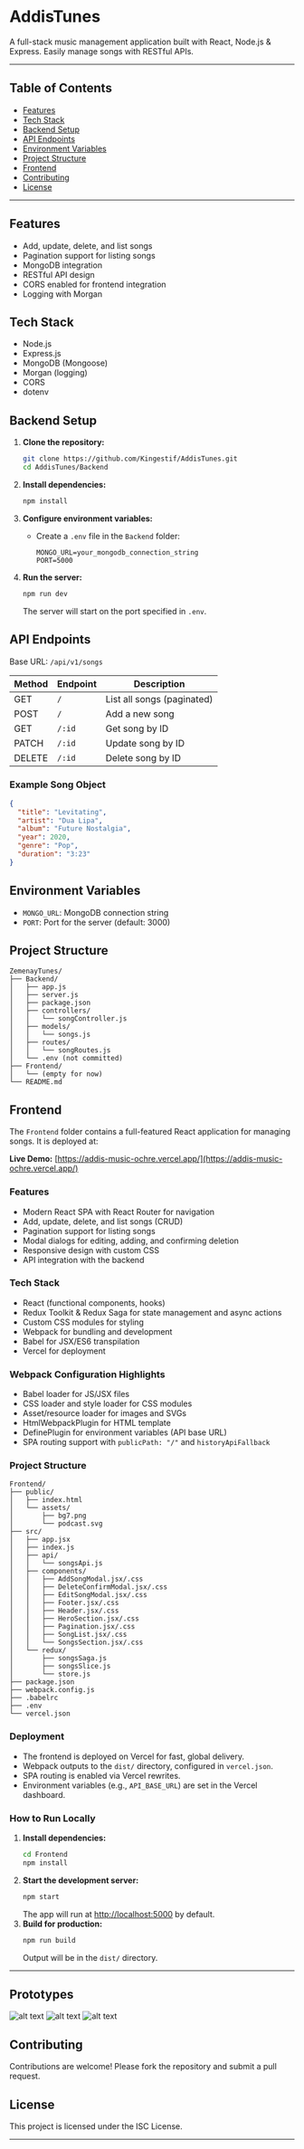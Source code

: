 # AddisTunes

A full-stack music management application built with React, Node.js & Express. Easily manage songs with RESTful APIs.

---

## Table of Contents

- [Features](#features)
- [Tech Stack](#tech-stack)
- [Backend Setup](#backend-setup)
- [API Endpoints](#api-endpoints)
- [Environment Variables](#environment-variables)
- [Project Structure](#project-structure)
- [Frontend](#frontend)
- [Contributing](#contributing)
- [License](#license)

---

## Features

- Add, update, delete, and list songs
- Pagination support for listing songs
- MongoDB integration
- RESTful API design
- CORS enabled for frontend integration
- Logging with Morgan

## Tech Stack

- Node.js
- Express.js
- MongoDB (Mongoose)
- Morgan (logging)
- CORS
- dotenv

## Backend Setup

1. **Clone the repository:**

   ```sh
   git clone https://github.com/Kingestif/AddisTunes.git
   cd AddisTunes/Backend
   ```

2. **Install dependencies:**

   ```sh
   npm install
   ```

3. **Configure environment variables:**

   - Create a `.env` file in the `Backend` folder:
     ```
     MONGO_URL=your_mongodb_connection_string
     PORT=5000
     ```

4. **Run the server:**
   ```sh
   npm run dev
   ```
   The server will start on the port specified in `.env`.

## API Endpoints

Base URL: `/api/v1/songs`

| Method | Endpoint | Description                |
| ------ | -------- | -------------------------- |
| GET    | `/`      | List all songs (paginated) |
| POST   | `/`      | Add a new song             |
| GET    | `/:id`   | Get song by ID             |
| PATCH  | `/:id`   | Update song by ID          |
| DELETE | `/:id`   | Delete song by ID          |

### Example Song Object

```json
{
  "title": "Levitating",
  "artist": "Dua Lipa",
  "album": "Future Nostalgia",
  "year": 2020,
  "genre": "Pop",
  "duration": "3:23"
}
```

## Environment Variables

- `MONGO_URL`: MongoDB connection string
- `PORT`: Port for the server (default: 3000)

## Project Structure

```
ZemenayTunes/
├── Backend/
│   ├── app.js
│   ├── server.js
│   ├── package.json
│   ├── controllers/
│   │   └── songController.js
│   ├── models/
│   │   └── songs.js
│   ├── routes/
│   │   └── songRoutes.js
│   └── .env (not committed)
├── Frontend/
│   └── (empty for now)
└── README.md
```

## Frontend

The `Frontend` folder contains a full-featured React application for managing songs. It is deployed at:

**Live Demo:** [https://addis-music-ochre.vercel.app/](https://addis-music-ochre.vercel.app/)

### Features

- Modern React SPA with React Router for navigation
- Add, update, delete, and list songs (CRUD)
- Pagination support for listing songs
- Modal dialogs for editing, adding, and confirming deletion
- Responsive design with custom CSS
- API integration with the backend

### Tech Stack

- React (functional components, hooks)
- Redux Toolkit & Redux Saga for state management and async actions
- Custom CSS modules for styling
- Webpack for bundling and development
- Babel for JSX/ES6 transpilation
- Vercel for deployment

### Webpack Configuration Highlights

- Babel loader for JS/JSX files
- CSS loader and style loader for CSS modules
- Asset/resource loader for images and SVGs
- HtmlWebpackPlugin for HTML template
- DefinePlugin for environment variables (API base URL)
- SPA routing support with `publicPath: "/"` and `historyApiFallback`

### Project Structure

```
Frontend/
├── public/
│   ├── index.html
│   └── assets/
│       ├── bg7.png
│       └── podcast.svg
├── src/
│   ├── app.jsx
│   ├── index.js
│   ├── api/
│   │   └── songsApi.js
│   ├── components/
│   │   ├── AddSongModal.jsx/.css
│   │   ├── DeleteConfirmModal.jsx/.css
│   │   ├── EditSongModal.jsx/.css
│   │   ├── Footer.jsx/.css
│   │   ├── Header.jsx/.css
│   │   ├── HeroSection.jsx/.css
│   │   ├── Pagination.jsx/.css
│   │   ├── SongList.jsx/.css
│   │   └── SongsSection.jsx/.css
│   └── redux/
│       ├── songsSaga.js
│       ├── songsSlice.js
│       └── store.js
├── package.json
├── webpack.config.js
├── .babelrc
├── .env
└── vercel.json
```

### Deployment

- The frontend is deployed on Vercel for fast, global delivery.
- Webpack outputs to the `dist/` directory, configured in `vercel.json`.
- SPA routing is enabled via Vercel rewrites.
- Environment variables (e.g., `API_BASE_URL`) are set in the Vercel dashboard.

### How to Run Locally

1. **Install dependencies:**
   ```sh
   cd Frontend
   npm install
   ```
2. **Start the development server:**
   ```sh
   npm start
   ```
   The app will run at [http://localhost:5000](http://localhost:5000) by default.
3. **Build for production:**
   ```sh
   npm run build
   ```
   Output will be in the `dist/` directory.

---

## Prototypes
![alt text](Frontend/public/assets/Addis1.png)
![alt text](Frontend/public/assets/Addis2.png)
![alt text](Frontend/public/assets/Addis3.png)

## Contributing

Contributions are welcome! Please fork the repository and submit a pull request.

## License

This project is licensed under the ISC License.

---
